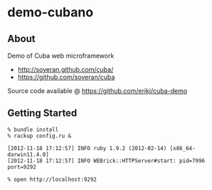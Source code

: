 # demo-cubano

## About

Demo of Cuba web microframework

- <http://soveran.github.com/cuba/>
- <https://github.com/soveran/cuba>

Source code available @ <https://github.com/erikj/cuba-demo>

## Getting Started

    % bundle install
    % rackup config.ru &

    [2012-11-18 17:12:57] INFO ruby 1.9.2 (2012-02-14) [x86_64-darwin11.4.0]
    [2012-11-18 17:12:57] INFO WEBrick::HTTPServer#start: pid=7996 port=9292

    % open http://localhost:9292
